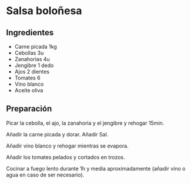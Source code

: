 # Salsa boloñesa

## Ingredientes

- Carne picada 1kg
- Cebollas 3u
- Zanahorias 4u
- Jengibre 1 dedo
- Ajos 2 dientes
- Tomates 6
- Vino blanco
- Aceite oliva

## Preparación

Picar la cebolla, el ajo, la zanahoria y el jengibre y rehogar 15min.

Añadir la carne picada y dorar. Añadir Sal.

Añadir vino blanco y rehogar mientras se evapora.

Añadir los tomates pelados y cortados en trozos.

Cocinar a fuego lento durante 1h y media aproximadamente (añadir vino
o agua en caso de ser necesario).


